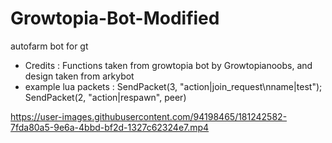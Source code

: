 # Growtopia-Bot-Modified
autofarm bot for gt

 * Credits : Functions taken from growtopia bot by Growtopianoobs, and design taken from arkybot
 * example lua packets : SendPacket(3, "action|join_request\nname|test");  SendPacket(2, "action|respawn", peer)

https://user-images.githubusercontent.com/94198465/181242582-7fda80a5-9e6a-4bbd-bf2d-1327c62324e7.mp4

